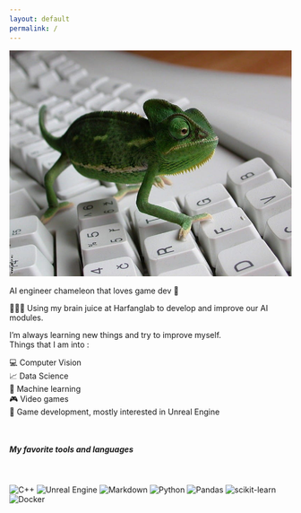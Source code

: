 ```yaml
---
layout: default
permalink: /
---
```



<div class="row justify-content-center align-items-center p-4">
<div class="col-lg-4 col-md-6 text-center mt-4">


<div id="container" class="my-2">
      <div id="element">
        <img src="assets/images/chameleon.jpg" alt="portfolYOU" class="circle-image wow  zoomIn animated" data-wow-delay=".1s" style="visibility: visible; animation-delay: 0.1s; animation-name: zoomIn;">
      </div>
    </div>

<!-- Fine Circle Responsive Image -->
<div id="catch_phrase">
<p class="wow animated slideInUp" data-wow-delay=".15s"> AI engineer  <span class="rainbow-text">chameleon</span> that loves game dev 🦎</p>
</div>
</div>
</div>

🙋🏻‍♀️ Using my brain juice at Harfanglab to develop and improve our AI modules.

I’m always learning new things and try to improve myself.\
Things that I am into :

💻 Computer Vision\
📈 Data Science\
🧠 Machine learning\
🎮 Video games\
🔧 Game development, mostly interested in Unreal Engine

<br/>

##### My favorite tools and languages

<br/>

![C++](https://img.shields.io/badge/c++-%2300599C.svg?style=for-the-badge&logo=c%2B%2B&logoColor=white)
![Unreal Engine](https://img.shields.io/badge/unrealengine-%23313131.svg?style=for-the-badge&logo=unrealengine&logoColor=white)
![Markdown](https://img.shields.io/badge/markdown-%23000000.svg?style=for-the-badge&logo=markdown&logoColor=white)
![Python](https://img.shields.io/badge/python-3670A0?style=for-the-badge&logo=python&logoColor=ffdd54)
![Pandas](https://img.shields.io/badge/pandas-%23150458.svg?style=for-the-badge&logo=pandas&logoColor=white)
![scikit-learn](https://img.shields.io/badge/scikit--learn-%23F7931E.svg?style=for-the-badge&logo=scikit-learn&logoColor=white)
![Docker](https://img.shields.io/badge/docker-%230db7ed.svg?style=for-the-badge&logo=docker&logoColor=white)
